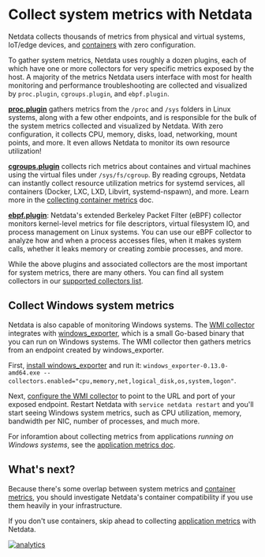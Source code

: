 <!--
title: "Collect system metrics with Netdata"
sidebar_label: "System metrics"
description: "Netdata collects thousands of metrics from physical and virtual systems, IoT/edge devices, and containers with zero configuration."
custom_edit_url: https://github.com/netdata/netdata/edit/master/docs/collect/system-metrics.md
-->

# Collect system metrics with Netdata

Netdata collects thousands of metrics from physical and virtual systems, IoT/edge devices, and
[containers](/docs/collect/container-metrics.md) with zero configuration.

To gather system metrics, Netdata uses roughly a dozen plugins, each of which have one or more collectors for very
specific metrics exposed by the host. A majority of the metrics Netdata users interface with most for health monitoring
and performance troubleshooting are collected and visualized by `proc.plugin`, `cgroups.plugin`, and `ebpf.plugin`.

[**proc.plugin**](/collectors/proc.plugin/README.md) gathers metrics from the `/proc` and `/sys` folders in Linux
systems, along with a few other endpoints, and is responsible for the bulk of the system metrics collected and
visualized by Netdata. With zero configuration, it collects CPU, memory, disks, load, networking, mount points, and
more. It even allows Netdata to monitor its own resource utilization!

[**cgroups.plugin**](/collectors/cgroups.plugin/README.md) collects rich metrics about containes and virtual machines
using the virtual files under `/sys/fs/cgroup`. By reading cgroups, Netdata can instantly collect resource utilization
metrics for systemd services, all containers (Docker, LXC, LXD, Libvirt, systemd-nspawn), and more. Learn more in the
[collecting container metrics](/docs/collect/container-metrics.md) doc.

[**ebpf.plugin**](/collectors/ebpf.plugin/README.md): Netdata's extended Berkeley Packet Filter (eBPF) collector
monitors kernel-level metrics for file descriptors, virtual filesystem IO, and process management on Linux systems. You
can use our eBPF collector to analyze how and when a process accesses files, when it makes system calls, whether it
leaks memory or creating zombie processes, and more.

While the above plugins and associated collectors are the most important for system metrics, there are many others. You
can find all system collectors in our [supported collectors list](/collectors/COLLECTORS.md#system-metrics).

## Collect Windows system metrics

Netdata is also capable of monitoring Windows systems. The [WMI
collector](https://learn.netdata.cloud/docs/agent/collectors/go.d.plugin/modules/wmi) integrates with
[windows_exporter](https://github.com/prometheus-community/windows_exporter), which is a small Go-based binary that you
can run on Windows systems. The WMI collector then gathers metrics from an endpoint created by windows_exporter.

First, [install
windows_exporter](https://learn.netdata.cloud/docs/agent/collectors/go.d.plugin/modules/wmi#configuration) and run it:
`windows_exporter-0.13.0-amd64.exe --collectors.enabled="cpu,memory,net,logical_disk,os,system,logon"`.

Next, [configure the WMI
collector](https://learn.netdata.cloud/docs/agent/collectors/go.d.plugin/modules/wmi#configuration) to point to the URL
and port of your exposed endpoint. Restart Netdata with `service netdata restart` and you'll start seeing Windows system
metrics, such as CPU utilization, memory, bandwidth per NIC, number of processes, and much more.

For inforamtion about collecting metrics from applications _running on Windows systems_, see the [application metrics
doc](/docs/collect/application-metrics.md#collect-metrics-from-applications-running-on-windows).

## What's next?

Because there's some overlap between system metrics and [container metrics](/docs/collect/container-metrics.md), you
should investigate Netdata's container compatibility if you use them heavily in your infrastructure.

If you don't use containers, skip ahead to collecting [application metrics](/docs/collect/application-metrics.md) with
Netdata.

[![analytics](https://www.google-analytics.com/collect?v=1&aip=1&t=pageview&_s=1&ds=github&dr=https%3A%2F%2Fgithub.com%2Fnetdata%2Fnetdata&dl=https%3A%2F%2Fmy-netdata.io%2Fgithub%2Fdocs%2Fcollect%2Fsystem-metrics&_u=MAC~&cid=5792dfd7-8dc4-476b-af31-da2fdb9f93d2&tid=UA-64295674-3)](<>)

